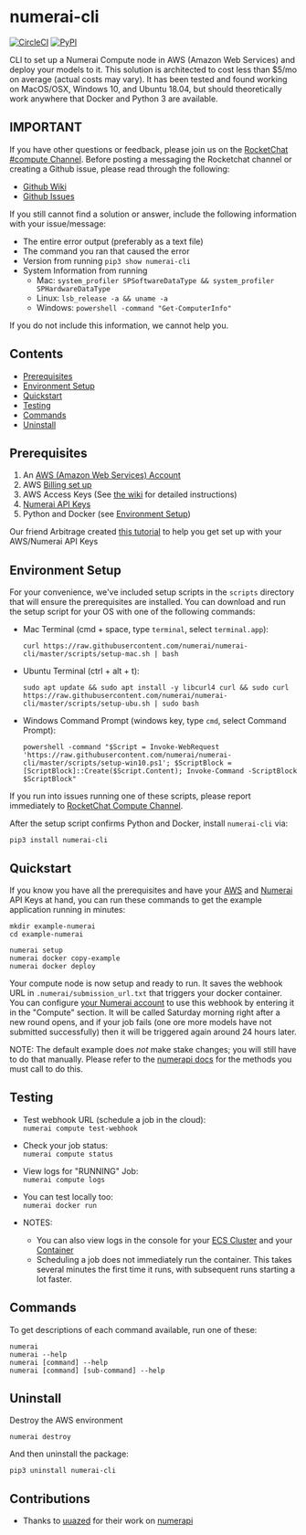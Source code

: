 # numerai-cli

[![CircleCI](https://circleci.com/gh/numerai/numerai-cli.svg?style=svg)](https://circleci.com/gh/numerai/numerai-cli)
[![PyPI](https://img.shields.io/pypi/v/numerai-cli.svg?color=brightgreen)](https://pypi.org/project/numerai-cli/)

CLI to set up a Numerai Compute node in AWS (Amazon Web Services) and deploy your models to it. 
This solution is architected to cost less than $5/mo on average (actual costs may vary).
It has been tested and found working on MacOS/OSX, Windows 10, and Ubuntu 18.04, 
but should theoretically work anywhere that Docker and Python 3 are available.

## IMPORTANT
If you have other questions or feedback, please join us on the 
[RocketChat #compute Channel](https://community.numer.ai/channel/compute).
Before posting a messaging the Rocketchat channel or creating a Github issue, please read through the following:
- [Github Wiki](https://github.com/numerai/numerai-cli/wiki)
- [Github Issues](https://github.com/numerai/numerai-cli/issues)

If you still cannot find a solution or answer, include the following information with your issue/message:

- The entire error output (preferably as a text file)
- The command you ran that caused the error
- Version from running `pip3 show numerai-cli`
- System Information from running
    - Mac: `system_profiler SPSoftwareDataType && system_profiler SPHardwareDataType`
    - Linux: `lsb_release -a && uname -a`
    - Windows: `powershell -command "Get-ComputerInfo"`
  
If you do not include this information, we cannot help you.


## Contents
- [Prerequisites](#prerequisites)
- [Environment Setup](#environment-setup)
- [Quickstart](#quickstart)
- [Testing](#testing)
- [Commands](#commands)
- [Uninstall](#uninstall)


## Prerequisites
1.  An [AWS (Amazon Web Services) Account](https://portal.aws.amazon.com/billing/signup)
2.  AWS [Billing set up](https://console.aws.amazon.com/billing/home?#/paymentmethods)
3.  AWS Access Keys (See [the wiki](https://github.com/numerai/numerai-cli/wiki/Prerequisites-Help) for detailed instructions)
4.  [Numerai API Keys](https://numer.ai/account)
5.  Python and Docker (see [Environment Setup](#environment-setup))

Our friend Arbitrage created [this tutorial](https://www.youtube.com/watch?v=YFgXMpQszpM&feature=youtu.be)
to help you get set up with your AWS/Numerai API Keys


## Environment Setup

For your convenience, we've included setup scripts in the `scripts` directory that will ensure the prerequisites are installed.
You can download and run the setup script for your OS with one of the following commands:

- Mac Terminal (cmd + space, type `terminal`, select `terminal.app`):
    ```
    curl https://raw.githubusercontent.com/numerai/numerai-cli/master/scripts/setup-mac.sh | bash
    ```

- Ubuntu Terminal (ctrl + alt + t):
    ```
    sudo apt update && sudo apt install -y libcurl4 curl && sudo curl https://raw.githubusercontent.com/numerai/numerai-cli/master/scripts/setup-ubu.sh | sudo bash
    ```

- Windows Command Prompt (windows key, type `cmd`, select Command Prompt):
    ```
    powershell -command "$Script = Invoke-WebRequest 'https://raw.githubusercontent.com/numerai/numerai-cli/master/scripts/setup-win10.ps1'; $ScriptBlock = [ScriptBlock]::Create($Script.Content); Invoke-Command -ScriptBlock $ScriptBlock"
    ```
If you run into issues running one of these scripts, please report immediately to [RocketChat Compute Channel](https://community.numer.ai/channel/compute).


After the setup script confirms Python and Docker, install `numerai-cli` via:
```
pip3 install numerai-cli
```


## Quickstart

If you know you have all the prerequisites and have your [AWS](#aws) and [Numerai](#numerai-api-key) API Keys at hand,
you can run these commands to get the example application running in minutes:

```
mkdir example-numerai
cd example-numerai

numerai setup
numerai docker copy-example
numerai docker deploy
```

Your compute node is now setup and ready to run. It saves the webhook URL in `.numerai/submission_url.txt` that triggers your docker container. 
You can configure [your Numerai account](https://numer.ai/account) to use this webhook by entering it in the "Compute" section.
It will be called Saturday morning right after a new round opens, and if your job fails (one ore more models have not submitted successfully) 
then it will be triggered again around 24 hours later.

NOTE: The default example does _not_ make stake changes; you will still have to do that manually.
Please refer to the [numerapi docs](https://numerapi.readthedocs.io/en/latest/api/numerapi.html#module-numerapi.numerapi)
for the methods you must call to do this.

## Testing

- Test webhook URL (schedule a job in the cloud):   
  `numerai compute test-webhook`
  

- Check your job status:    
  `numerai compute status`
  

- View logs for "RUNNING" Job:  
  `numerai compute logs`


- You can test locally too:  
  `numerai docker run`


- NOTES:
    - You can also view logs in the console for your [ECS Cluster](https://console.aws.amazon.com/ecs/home?#/clusters/numerai-submission-ecs-cluster/tasks)
    and your [Container](https://console.aws.amazon.com/cloudwatch/home?#logStream:group=/fargate/service/numerai-submission)
    - Scheduling a job does not immediately run the container.
    This takes several minutes the first time it runs, with subsequent runs starting a lot faster.
      


## Commands
To get descriptions of each command available, run one of these:
```
numerai
numerai --help
numerai [command] --help
numerai [command] [sub-command] --help
```

      
## Uninstall
Destroy the AWS environment
```
numerai destroy
```

And then uninstall the package:
```
pip3 uninstall numerai-cli
```




## Contributions

- Thanks to [uuazed](https://github.com/uuazed) for their work on [numerapi](https://github.com/uuazed/numerapi)

